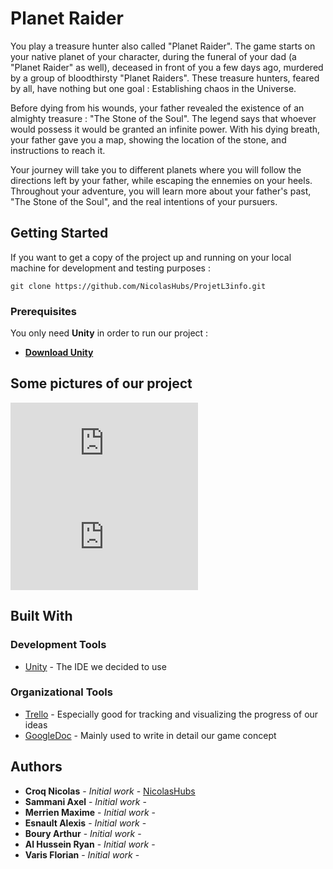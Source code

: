 # Planet Raider

You play a treasure hunter also called "Planet Raider". The game starts on your native planet of your character, 
	during the funeral of your dad (a "Planet Raider" as well), deceased in front of you a few days ago, 
	murdered by a group of bloodthirsty "Planet Raiders".
	These treasure hunters, feared by all, have nothing but one goal : Establishing chaos in the Universe.

Before dying from his wounds, your father revealed the existence of an almighty treasure : "The Stone of the Soul". 
	The legend says that whoever would possess it would be granted an infinite power. 
	With his dying breath, your father gave you a map, showing the location of the stone, and instructions to reach it.
	
Your journey will take you to different planets where you will follow the directions left by your father, 
	while escaping the ennemies on your heels. 
	Throughout your adventure, you will learn more about your father's past, "The Stone of the Soul",
	and the real intentions of your pursuers.

## Getting Started

If you want to get a copy of the project up and running on your local machine for development and testing purposes :

```
git clone https://github.com/NicolasHubs/ProjetL3info.git
```

### Prerequisites

You only need **Unity** in order to run our project :

* [**Download Unity**](https://store.unity.com/)

## Some pictures of our project

![Altext](http://zupimages.net/viewer.php?id=18/25/xb1g.png)
![Altext](http://zupimages.net/viewer.php?id=18/25/6pf3.png)

## Built With

### Development Tools

* [Unity](https://unity3d.com/fr) - The IDE we decided to use

### Organizational Tools

* [Trello](https://trello.com/) - Especially good for tracking and visualizing the progress of our ideas
* [GoogleDoc](https://unity3d.com/fr) - Mainly used to write in detail our game concept

## Authors

* **Croq Nicolas** - *Initial work* - [NicolasHubs](https://github.com/NicolasHubs)
* **Sammani Axel** - *Initial work* -
* **Merrien Maxime** - *Initial work* -
* **Esnault Alexis** - *Initial work* -
* **Boury Arthur** - *Initial work* -
* **Al Hussein Ryan** - *Initial work* -
* **Varis Florian** - *Initial work* -



